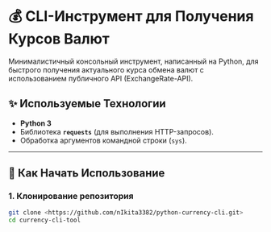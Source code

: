 # 💰 CLI-Инструмент для Получения Курсов Валют

Минималистичный консольный инструмент, написанный на Python, для быстрого получения актуального курса обмена валют с использованием публичного API (ExchangeRate-API).

## ✨ Используемые Технологии
* **Python 3**
* Библиотека **`requests`** (для выполнения HTTP-запросов).
* Обработка аргументов командной строки (`sys`).

---

## 🚀 Как Начать Использование

### 1. Клонирование репозитория
```bash
git clone <https://github.com/nIkita3382/python-currency-cli.git>
cd currency-cli-tool
